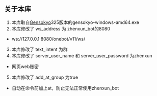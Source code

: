 ## 关于本库

1. 本库取自[Gensokyo](https://github.com/Hoshinonyaruko/Gensokyo/releases/tag/325%2Fmerge)325版本的gensokyo-windows-amd64.exe
2. 本库修改了 ws_address 为 zhenxun_bot的8080
* ws://127.0.0.1:8080/onebot/v11/ws/
3. 本库修改了 text_intent 为群
4. 本库修改了 server_user_name 和 server_user_password 为zhenxun
* 网页web账密
5. 本库修改了 add_at_group 为true
* 自动在命令前加上at，防止无法正常使用zhenxun_bot